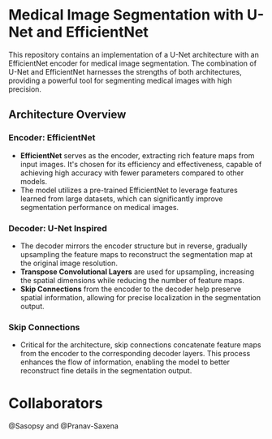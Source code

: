 # Medical Image Segmentation with U-Net and EfficientNet

This repository contains an implementation of a U-Net architecture with an EfficientNet encoder for medical image segmentation. The combination of U-Net and EfficientNet harnesses the strengths of both architectures, providing a powerful tool for segmenting medical images with high precision.

## Architecture Overview

### Encoder: EfficientNet

- **EfficientNet** serves as the encoder, extracting rich feature maps from input images. It's chosen for its efficiency and effectiveness, capable of achieving high accuracy with fewer parameters compared to other models.
- The model utilizes a pre-trained EfficientNet to leverage features learned from large datasets, which can significantly improve segmentation performance on medical images.

### Decoder: U-Net Inspired

- The decoder mirrors the encoder structure but in reverse, gradually upsampling the feature maps to reconstruct the segmentation map at the original image resolution.
- **Transpose Convolutional Layers** are used for upsampling, increasing the spatial dimensions while reducing the number of feature maps.
- **Skip Connections** from the encoder to the decoder help preserve spatial information, allowing for precise localization in the segmentation output.

### Skip Connections

- Critical for the architecture, skip connections concatenate feature maps from the encoder to the corresponding decoder layers. This process enhances the flow of information, enabling the model to better reconstruct fine details in the segmentation output.


# Collaborators
@Sasopsy and @Pranav-Saxena